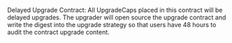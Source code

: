 Delayed Upgrade Contract: All UpgradeCaps placed in this contract will be delayed upgrades. The upgrader will open source the upgrade contract and write the digest into the upgrade strategy so that users have 48 hours to audit the contract upgrade content.
